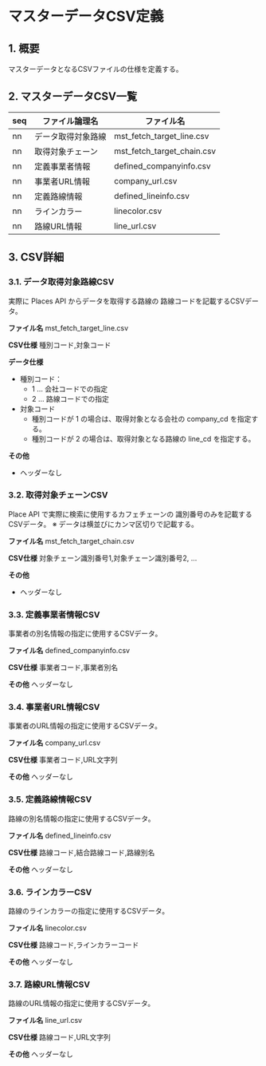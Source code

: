 # マスターデータCSV定義

## 1. 概要
マスターデータとなるCSVファイルの仕様を定義する。

## 2. マスターデータCSV一覧

| seq | ファイル論理名          | ファイル名                            |
| --- | ----------------------- | ------------------------------------- |
| nn  | データ取得対象路線      | mst_fetch_target_line.csv             |
| nn  | 取得対象チェーン        | mst_fetch_target_chain.csv            |
| nn  | 定義事業者情報          | defined_companyinfo.csv               |
| nn  | 事業者URL情報           | company_url.csv                       |
| nn  | 定義路線情報            | defined_lineinfo.csv                  |
| nn  | ラインカラー            | linecolor.csv                         |
| nn  | 路線URL情報             | line_url.csv                          |


## 3. CSV詳細

### 3.1. データ取得対象路線CSV
実際に Places API からデータを取得する路線の
路線コードを記載するCSVデータ。

**ファイル名**
mst_fetch_target_line.csv

**CSV仕様**
種別コード,対象コード

**データ仕様**
- 種別コード：
  - 1 … 会社コードでの指定
  - 2 … 路線コードでの指定
- 対象コード
  - 種別コードが 1 の場合は、取得対象となる会社の company_cd を指定する。
  - 種別コードが 2 の場合は、取得対象となる路線の line_cd を指定する。

**その他**
- ヘッダーなし


### 3.2. 取得対象チェーンCSV
Place API で実際に検索に使用するカフェチェーンの
識別番号のみを記載するCSVデータ。
※ データは横並びにカンマ区切りで記載する。

**ファイル名**
mst_fetch_target_chain.csv

**CSV仕様**
対象チェーン識別番号1,対象チェーン識別番号2, ...

**その他**
- ヘッダーなし


### 3.3. 定義事業者情報CSV
事業者の別名情報の指定に使用するCSVデータ。

**ファイル名**
defined_companyinfo.csv

**CSV仕様**
事業者コード,事業者別名

**その他**
ヘッダーなし


### 3.4. 事業者URL情報CSV
事業者のURL情報の指定に使用するCSVデータ。

**ファイル名**
company_url.csv

**CSV仕様**
事業者コード,URL文字列

**その他**
ヘッダーなし


### 3.5. 定義路線情報CSV
路線の別名情報の指定に使用するCSVデータ。

**ファイル名**
defined_lineinfo.csv

**CSV仕様**
路線コード,結合路線コード,路線別名

**その他**
ヘッダーなし


### 3.6. ラインカラーCSV
路線のラインカラーの指定に使用するCSVデータ。

**ファイル名**
linecolor.csv

**CSV仕様**
路線コード,ラインカラーコード

**その他**
ヘッダーなし


### 3.7. 路線URL情報CSV
路線のURL情報の指定に使用するCSVデータ。

**ファイル名**
line_url.csv

**CSV仕様**
路線コード,URL文字列

**その他**
ヘッダーなし




